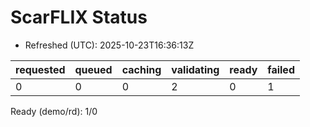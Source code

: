 ﻿# ScarFLIX Status

* Refreshed (UTC): 2025-10-23T16:36:13Z

| requested | queued | caching | validating | ready | failed |
|-----------|--------|---------|------------|-------|--------|
| 0 | 0 | 0 | 2 | 0 | 1 |

Ready (demo/rd): 1/0
